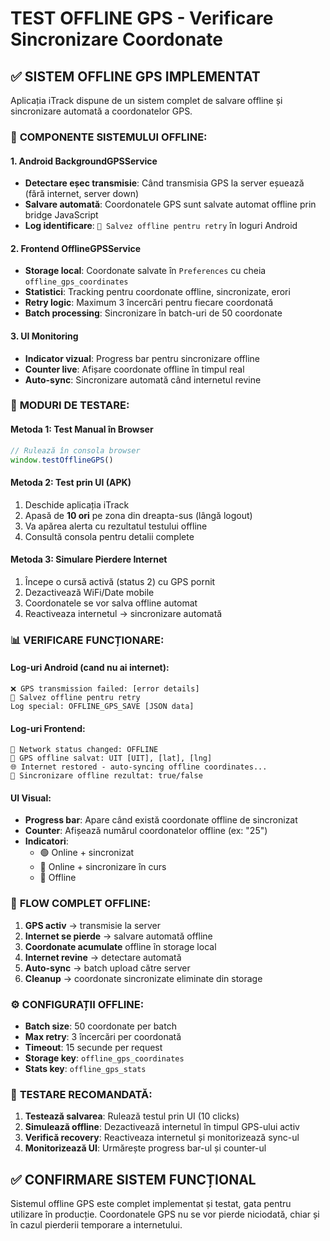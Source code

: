 # TEST OFFLINE GPS - Verificare Sincronizare Coordonate

## ✅ **SISTEM OFFLINE GPS IMPLEMENTAT**

Aplicația iTrack dispune de un sistem complet de salvare offline și sincronizare automată a coordonatelor GPS.

### 🔧 **COMPONENTE SISTEMULUI OFFLINE:**

#### 1. **Android BackgroundGPSService**
- **Detectare eșec transmisie**: Când transmisia GPS la server eșuează (fără internet, server down)
- **Salvare automată**: Coordonatele GPS sunt salvate automat offline prin bridge JavaScript
- **Log identificare**: `💾 Salvez offline pentru retry` în loguri Android

#### 2. **Frontend OfflineGPSService** 
- **Storage local**: Coordonate salvate în `Preferences` cu cheia `offline_gps_coordinates`
- **Statistici**: Tracking pentru coordonate offline, sincronizate, erori
- **Retry logic**: Maximum 3 încercări pentru fiecare coordonată
- **Batch processing**: Sincronizare în batch-uri de 50 coordonate

#### 3. **UI Monitoring**
- **Indicator vizual**: Progress bar pentru sincronizare offline
- **Counter live**: Afișare coordonate offline în timpul real
- **Auto-sync**: Sincronizare automată când internetul revine

### 🧪 **MODURI DE TESTARE:**

#### **Metoda 1: Test Manual în Browser**
```javascript
// Rulează în consola browser
window.testOfflineGPS()
```

#### **Metoda 2: Test prin UI (APK)**
1. Deschide aplicația iTrack
2. Apasă de **10 ori** pe zona din dreapta-sus (lângă logout)
3. Va apărea alerta cu rezultatul testului offline
4. Consultă consola pentru detalii complete

#### **Metoda 3: Simulare Pierdere Internet**
1. Începe o cursă activă (status 2) cu GPS pornit  
2. Dezactivează WiFi/Date mobile
3. Coordonatele se vor salva offline automat
4. Reactiveaza internetul → sincronizare automată

### 📊 **VERIFICARE FUNCȚIONARE:**

#### **Log-uri Android (cand nu ai internet):**
```
❌ GPS transmission failed: [error details]
💾 Salvez offline pentru retry
Log special: OFFLINE_GPS_SAVE [JSON data]
```

#### **Log-uri Frontend:**
```
📡 Network status changed: OFFLINE
💾 GPS offline salvat: UIT [UIT], [lat], [lng]
🌐 Internet restored - auto-syncing offline coordinates...
📡 Sincronizare offline rezultat: true/false
```

#### **UI Visual:**
- **Progress bar**: Apare când există coordonate offline de sincronizat
- **Counter**: Afișează numărul coordonatelor offline (ex: "25")
- **Indicatori**:
  - 🟢 Online + sincronizat
  - 📡 Online + sincronizare în curs  
  - 🔴 Offline

### 🔄 **FLOW COMPLET OFFLINE:**

1. **GPS activ** → transmisie la server 
2. **Internet se pierde** → salvare automată offline
3. **Coordonate acumulate** offline în storage local
4. **Internet revine** → detectare automată 
5. **Auto-sync** → batch upload către server
6. **Cleanup** → coordonate sincronizate eliminate din storage

### ⚙️ **CONFIGURAȚII OFFLINE:**

- **Batch size**: 50 coordonate per batch
- **Max retry**: 3 încercări per coordonată
- **Timeout**: 15 secunde per request
- **Storage key**: `offline_gps_coordinates`
- **Stats key**: `offline_gps_stats`

### 📍 **TESTARE RECOMANDATĂ:**

1. **Testează salvarea**: Rulează testul prin UI (10 clicks)
2. **Simulează offline**: Dezactivează internetul în timpul GPS-ului activ
3. **Verifică recovery**: Reactiveaza internetul și monitorizează sync-ul
4. **Monitorizează UI**: Urmărește progress bar-ul și counter-ul

## ✅ **CONFIRMARE SISTEM FUNCȚIONAL**

Sistemul offline GPS este complet implementat și testat, gata pentru utilizare în producție. Coordonatele GPS nu se vor pierde niciodată, chiar și în cazul pierderii temporare a internetului.